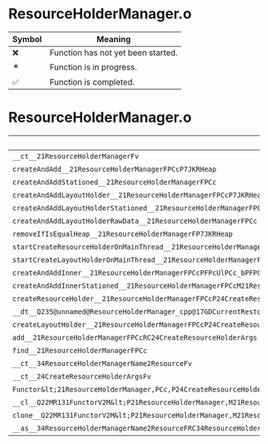 # ResourceHolderManager.o
| Symbol | Meaning 
| ------------- | ------------- 
| :x: | Function has not yet been started. 
| :eight_pointed_black_star: | Function is in progress. 
| :white_check_mark: | Function is completed. 


# ResourceHolderManager.o
| Symbol | Decompiled? |
| ------------- | ------------- |
| `__ct__21ResourceHolderManagerFv` | :x: |
| `createAndAdd__21ResourceHolderManagerFPCcP7JKRHeap` | :x: |
| `createAndAddStationed__21ResourceHolderManagerFPCc` | :x: |
| `createAndAddLayoutHolder__21ResourceHolderManagerFPCcP7JKRHeap` | :x: |
| `createAndAddLayoutHolderStationed__21ResourceHolderManagerFPCc` | :x: |
| `createAndAddLayoutHolderRawData__21ResourceHolderManagerFPCc` | :x: |
| `removeIfIsEqualHeap__21ResourceHolderManagerFP7JKRHeap` | :x: |
| `startCreateResourceHolderOnMainThread__21ResourceHolderManagerFPCcP24CreateResourceHolderArgs` | :white_check_mark: |
| `startCreateLayoutHolderOnMainThread__21ResourceHolderManagerFPCcP24CreateResourceHolderArgs` | :x: |
| `createAndAddInner__21ResourceHolderManagerFPCcPFPcUlPCc_bPFPCcP24CreateResourceHolderArgs_v` | :x: |
| `createAndAddInnerStationed__21ResourceHolderManagerFPCcM21ResourceHolderManagerFPCvPvPCcP24CreateResourceHolderArgs_v` | :x: |
| `createResourceHolder__21ResourceHolderManagerFPCcP24CreateResourceHolderArgs` | :x: |
| `__dt__Q235@unnamed@ResourceHolderManager_cpp@17GDCurrentRestorerFv` | :x: |
| `createLayoutHolder__21ResourceHolderManagerFPCcP24CreateResourceHolderArgs` | :x: |
| `add__21ResourceHolderManagerFPCcRC24CreateResourceHolderArgs` | :x: |
| `find__21ResourceHolderManagerFPCc` | :x: |
| `__ct__34ResourceHolderManagerName2ResourceFv` | :x: |
| `__ct__24CreateResourceHolderArgsFv` | :x: |
| `Functor&lt;21ResourceHolderManager,PCc,P24CreateResourceHolderArgs&gt;__2MRFP21ResourceHolderManagerM21ResourceHolderManagerFPCvPvPCcP24CreateResourceHolderArgs_vPCcP24CreateResourceHolderArgs_Q22MR131FunctorV2M&lt;P21ResourceHolderManager,M21ResourceHolderManagerFPCvPvPCcP24CreateResourceHolderArgs_v,PCc,P24CreateResourceHolderArgs&gt;` | :x: |
| `__cl__Q22MR131FunctorV2M&lt;P21ResourceHolderManager,M21ResourceHolderManagerFPCvPvPCcP24CreateResourceHolderArgs_v,PCc,P24CreateResourceHolderArgs&gt;CFv` | :white_check_mark: |
| `clone__Q22MR131FunctorV2M&lt;P21ResourceHolderManager,M21ResourceHolderManagerFPCvPvPCcP24CreateResourceHolderArgs_v,PCc,P24CreateResourceHolderArgs&gt;CFP7JKRHeap` | :white_check_mark: |
| `__as__34ResourceHolderManagerName2ResourceFRC34ResourceHolderManagerName2Resource` | :x: |
